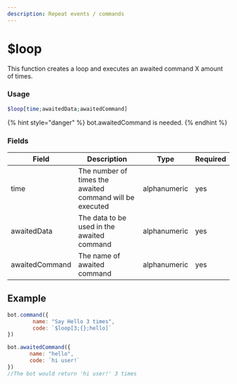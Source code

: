 ```yaml
---
description: Repeat events / commands
---
```


# $loop

This function creates a loop and executes an awaited command X amount of times.

### Usage

```php
$loop[time;awaitedData;awaitedCommand]
```

{% hint style="danger" %}
bot.awaitedCommand is needed.
{% endhint %}

### Fields

| Field          | Description                                              | Type         | Required |
| -------------- | -------------------------------------------------------- | ------------ | -------- |
| time           | The number of times the awaited command will be executed | alphanumeric | yes      |
| awaitedData    | The data to be used in the awaited command               | alphanumeric | yes      |
| awaitedCommand | The name of awaited command                              | alphanumeric | yes      |

## Example

```javascript
bot.command({
        name: "Say Hello 3 times",
        code: `$loop[3;{};hello]`
})

bot.awaitedCommand({
       name: "hello",
       code: `hi user!`
})
//The bot would return 'hi user!' 3 times
```
